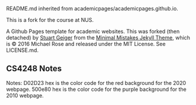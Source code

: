 README.md inherited from academicpages/academicpages.github.io.  

This is a fork for the course at NUS.  

A Github Pages template for academic websites. This was forked (then detached) by [Stuart Geiger](https://github.com/staeiou) from the [Minimal Mistakes Jekyll Theme](https://mmistakes.github.io/minimal-mistakes/), which is © 2016 Michael Rose and released under the MIT License. See LICENSE.md.

## CS4248 Notes

Notes: 
D02D23 hex is the color code for the red background for the 2020 webpage.
500e80 hex is the color code for the purple background for the 2010 webpage.
